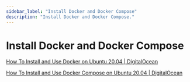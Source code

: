 ```yaml
---
sidebar_label: "Install Docker and Docker Compose"
description: "Install Docker and Docker Compose."
---
```


# Install Docker and Docker Compose


[How To Install and Use Docker on Ubuntu 20.04 | DigitalOcean](https://www.digitalocean.com/community/tutorials/how-to-install-and-use-docker-on-ubuntu-20-04)

[How To Install and Use Docker Compose on Ubuntu 20.04 | DigitalOcean](https://www.digitalocean.com/community/tutorials/how-to-install-and-use-docker-compose-on-ubuntu-20-04)